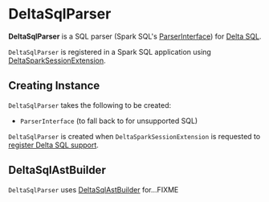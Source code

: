 # DeltaSqlParser

**DeltaSqlParser** is a SQL parser (Spark SQL's [ParserInterface](https://jaceklaskowski.github.io/mastering-spark-sql-book/sql/ParserInterface/)) for [Delta SQL](delta-sql.md).

`DeltaSqlParser` is registered in a Spark SQL application using [DeltaSparkSessionExtension](DeltaSparkSessionExtension.md).

## Creating Instance

`DeltaSqlParser` takes the following to be created:

* <span id="delegate"> `ParserInterface` (to fall back to for unsupported SQL)

`DeltaSqlParser` is created when `DeltaSparkSessionExtension` is requested to [register Delta SQL support](DeltaSparkSessionExtension.md).

## <span id="builder"> DeltaSqlAstBuilder

`DeltaSqlParser` uses [DeltaSqlAstBuilder](DeltaSqlAstBuilder.md) for...FIXME
